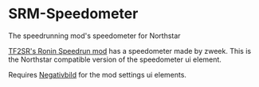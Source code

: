 # SRM-Speedometer
The speedrunning mod's speedometer for Northstar

[TF2SR's Ronin Speedrun mod](https://github.com/TF2SR/RoninMods) has a speedometer made by zweek. This is the Northstar compatible version of the speedometer ui element. 

Requires [Negativbild](https://northstar.thunderstore.io/package/odds/Negativbild/) for the mod settings ui elements. 